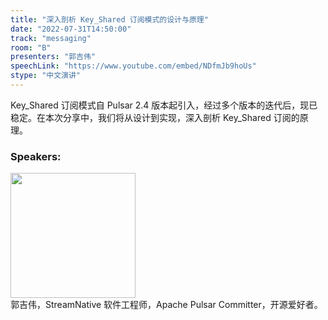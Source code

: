 ```yaml
---
title: "深入剖析 Key_Shared 订阅模式的设计与原理"
date: "2022-07-31T14:50:00"
track: "messaging"
room: "B"
presenters: "郭吉伟"
speechLink: "https://www.youtube.com/embed/NDfmJb9hoUs"
stype: "中文演讲"
---
```

Key_Shared 订阅模式自 Pulsar 2.4 版本起引入，经过多个版本的迭代后，现已稳定。在本次分享中，我们将从设计到实现，深入剖析 Key_Shared 订阅的原理。
 ### Speakers: 
 <img src="images/speaker/1196.png" width="200" /><br>郭吉伟，StreamNative 软件工程师，Apache Pulsar Committer，开源爱好者。

 